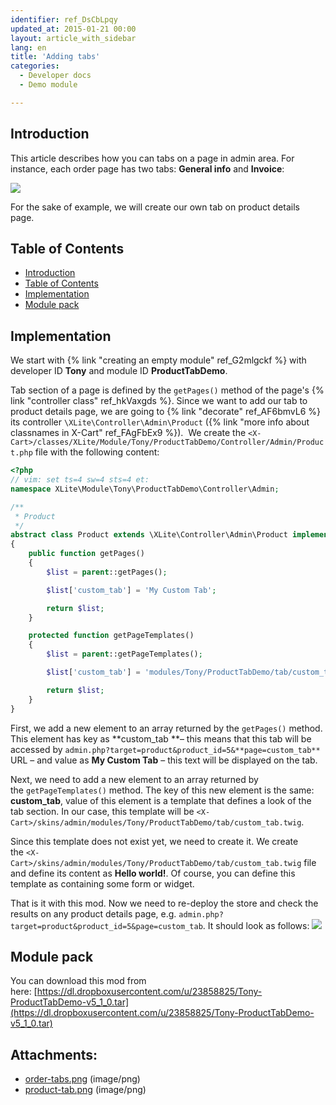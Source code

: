 ```yaml
---
identifier: ref_DsCbLpqy
updated_at: 2015-01-21 00:00
layout: article_with_sidebar
lang: en
title: 'Adding tabs'
categories:
  - Developer docs
  - Demo module

---
```



## Introduction

This article describes how you can tabs on a page in admin area. For instance, each order page has two tabs: **General info** and **Invoice**: 

![]({{site.baseurl}}/attachments/8225436/8356201.png)

For the sake of example, we will create our own tab on product details page.

## Table of Contents

*   [Introduction](#introduction)
*   [Table of Contents](#table-of-contents)
*   [Implementation](#implementation)
*   [Module pack](#module-pack)

## Implementation

We start with {% link "creating an empty module" ref_G2mlgckf %} with developer ID **Tony** and module ID **ProductTabDemo**.

Tab section of a page is defined by the `getPages()` method of the page's {% link "controller class" ref_hkVaxgds %}. Since we want to add our tab to product details page, we are going to {% link "decorate" ref_AF6bmvL6 %} its controller `\XLite\Controller\Admin\Product` ({% link "more info about classnames in X-Cart" ref_FAgFbEx9 %}).  We create the `<X-Cart>/classes/XLite/Module/Tony/ProductTabDemo/Controller/Admin/Product.php` file with the following content: 

```php
<?php
// vim: set ts=4 sw=4 sts=4 et:
namespace XLite\Module\Tony\ProductTabDemo\Controller\Admin;

/**
 * Product
 */
abstract class Product extends \XLite\Controller\Admin\Product implements \XLite\Base\IDecorator
{
    public function getPages()
    {
        $list = parent::getPages();

        $list['custom_tab'] = 'My Custom Tab';

        return $list;
    }

    protected function getPageTemplates()
    {
        $list = parent::getPageTemplates();

        $list['custom_tab'] = 'modules/Tony/ProductTabDemo/tab/custom_tab.twig';

        return $list;
    }
}
```

First, we add a new element to an array returned by the `getPages()` method. This element has key as **custom_tab **– this means that this tab will be accessed by
`admin.php?target=product&product_id=5&**page=custom_tab**` URL – and value as **My Custom Tab** – this text will be displayed on the tab.

Next, we need to add a new element to an array returned by the `getPageTemplates()` method. The key of this new element is the same: **custom_tab**, value of this element is a template that defines a look of the tab section. In our case, this template will be `<X-Cart>/skins/admin/modules/Tony/ProductTabDemo/tab/custom_tab.twig`.

Since this template does not exist yet, we need to create it. We create the `<X-Cart>/skins/admin/modules/Tony/ProductTabDemo/tab/custom_tab.twig` file and define its content as **Hello world!**. Of course, you can define this template as containing some form or widget.

That is it with this mod. Now we need to re-deploy the store and check the results on any product details page, e.g. `admin.php?target=product&product_id=5&page=custom_tab`. It should look as follows: ![]({{site.baseurl}}/attachments/8225436/8356202.png)

## Module pack

You can download this mod from here: [https://dl.dropboxusercontent.com/u/23858825/Tony-ProductTabDemo-v5_1_0.tar](https://dl.dropboxusercontent.com/u/23858825/Tony-ProductTabDemo-v5_1_0.tar)

## Attachments:

* [order-tabs.png]({{site.baseurl}}/attachments/8225436/8356201.png) (image/png)
* [product-tab.png]({{site.baseurl}}/attachments/8225436/8356202.png) (image/png)
